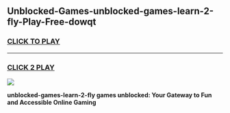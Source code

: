 
## Unblocked-Games-unblocked-games-learn-2-fly-Play-Free-dowqt
<h3>
<a href="https://premium76.site?title=unblocked-games-learn-2-fly&ref=22A">CLICK TO PLAY</a></h3>
<hr>

<h3>
<a href="https://premium76.site?title=unblocked-games-learn-2-fly&ref=22A">CLICK 2 PLAY</a>
  
</h3>

<a href="https://premium76.site?title=unblocked-games-learn-2-fly&ref=22A"><img src="https://clearcache.store/games.png"></a>


**unblocked-games-learn-2-fly games unblocked: Your Gateway to Fun and Accessible Online Gaming**
